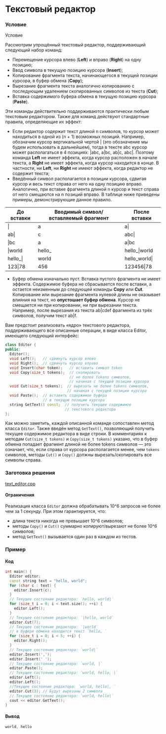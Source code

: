 # Текстовый редактор

### Условие

Условие

Рассмотрим упрощённый текстовый редактор, поддерживающий следующий набор команд:

* Перемещение курсора влево (**Left**) и вправо (**Right**) на одну позицию;
* Ввод символа в текущую позицию курсора (**Insert**);
* Копирование фрагмента текста, начинающегося в текущей позиции курсора, в буфер обмена (**Copy**);
* Вырезание фрагмента текста аналогично копированию с последующим удалением скопированных символов из текста (**Cut**);
* Вставка содержимого буфера обмена в текущую позицию курсора (**Paste**).

Эти команды действительно поддерживаются практически любым текстовым редактором. Также для команд действуют стандартные правила, определяющие их эффект:

* Если редактор содержит текст длиной n символов, то курсор может находиться в одной из (n + 1) возможных позиций. Например, обозначим курсор вертикальной чертой | (это обозначение мы будем использовать в дальнейшем), тогда в тексте abc курсор может располагаться в 4 позициях: |abc, a|bc, ab|c, abc|. Поэтому команда **Left** не имеет эффекта, когда курсор расположен в начале текста, а **Right** не имеет эффекта, когда курсор находится в конце. В частности, ни **Left**, ни **Right** не имеют эффекта, когда редактор не содержит текста;
* Введённый символ располагается в позиции курсора, сдвигая курсор и весь текст справа от него на одну позицию вправо. Аналогично, при вставке фрагмента длиной n курсор и текст справа от него смещаются на n позиций вправо. В таблице ниже приведены примеры, демонстрирующие данное правило.

| До вставки   | Вводимый символ/вставляемый фрагмент | После вставки  |
| ------------ | ------------------------------------ | -------------- |
| \|           | a                                    | a\|            | 
| ab\|         | c                                    | abc\|          |
| \|bc         | a                                    | a\|bc          |
| \|world      | hello_                               | hello_\|world  |
| hello_\|     | world                                | hello_world\|  |
| 123\|78      | 456                                  | 123456\|78     |

* Буфер обмена изначально пуст. Вставка пустого фрагмента не имеет эффекта. Содержимое буфера не сбрасывается после вставки, а остается неизменным до следующей команды **Copy** или **Cut**. Копирование или вырезание фрагмента нулевой длины не оказывает влияния на текст, но **опустошает буфер обмена**. Курсор не смещается ни при копировании, ни при вырезании текста. Например, после вырезания из текста ab|cdef фрагмента из трёх символов, получим текст ab|f.

Вам предстоит реализовать «ядро» текстового редактора, поддерживающего все описанные операции, в виде класса Editor, имеющего следующий интерфейс:

```c++
class Editor {
public:
  Editor();
  void Left();   // сдвинуть курсор влево
  void Right();  // сдвинуть курсор вправо
  void Insert(char token);   // вставить символ token
  void Copy(size_t tokens);  // cкопировать
                             // не более tokens символов,
                             // начиная с текущей позиции курсора
  void Cut(size_t tokens);  // вырезать не более tokens символов,
                            // начиная с текущей позиции курсора
  void Paste();  // вставить содержимое буфера
                 // в текущую позицию курсора
  string GetText() const;  // получить текущее содержимое
                           // текстового редактора
};
```
Как можно заметить, каждой описанной команде сопоставлен метод класса `Editor`. Также введён метод `GetText()`, позволяющий получить текущее содержимое редактора в виде строки. В комментариях к методам `Cut(size_t tokens)` и `Copy(size_t tokens)` указано, что в буфер обмена попадает фрагмент длиной не более tokens символов — это означает, что, если справа от курсора располагается менее, чем `tokens` символов, методы `Cut()` и `Copy()` должны вырезать/скопировать все символы справа.  

### Заготовка решения

[text_editor.cpp](source/text_editor.cpp)

#### Ограничения

Реализация класса `Editor` должна обрабатывать 10^6 запросов не более чем за 1 секунду. При этом гарантируется, что:

* длина текста никогда не превышает 10^6 символов;
* методы `Copy()` и `Cut()` суммарно копируют/вырезают не более 10^6 символов;
* метод `GetText()` вызывается один раз в каждом из тестов.

### Пример

#### Код

```c++
int main() {
  Editor editor;
  const string text = "hello, world";
  for (char c : text) {
    editor.Insert(c);
  }
  // Текущее состояние редактора: `hello, world|`
  for (size_t i = 0; i < text.size(); ++i) {
    editor.Left();
  }
  // Текущее состояние редактора: `|hello, world`
  editor.Cut(7);
  // Текущее состояние редактора: `|world`
  // в буфере обмена находится текст `hello, `
  for (size_t i = 0; i < 5; ++i) {
    editor.Right();
  }
  // Текущее состояние редактора: `world|`
  editor.Insert(',');
  editor.Insert(' ');
  // Текущее состояние редактора: `world, |`
  editor.Paste();
  // Текущее состояние редактора: `world, hello, |`
  editor.Left();
  editor.Left();
  //Текущее состояние редактора: `world, hello|, `
  editor.Cut(3); // Будут вырезаны 2 символа
  // Текущее состояние редактора: `world, hello|`
  cout << editor.GetText();
}
```
#### Вывод

```objectivec
world, hello
```
